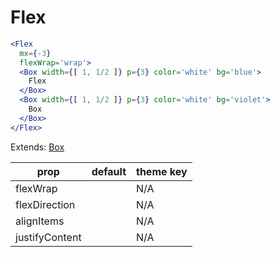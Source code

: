 # Flex

```.jsx
<Flex
  mx={-3}
  flexWrap='wrap'>
  <Box width={[ 1, 1/2 ]} p={3} color='white' bg='blue'>
    Flex
  </Box>
  <Box width={[ 1, 1/2 ]} p={3} color='white' bg='violet'>
    Box
  </Box>
</Flex>

```



Extends: [Box](/components/Box)

prop | default | theme key
---|---|---
flexWrap |  | N/A
flexDirection |  | N/A
alignItems |  | N/A
justifyContent |  | N/A